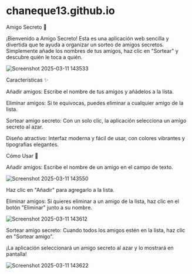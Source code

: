 # chaneque13.github.io
Amigo Secreto 🎅

¡Bienvenido a Amigo Secreto! Esta es una aplicación web sencilla y divertida que te ayuda a organizar un sorteo de amigos secretos. Simplemente añade los nombres de tus amigos, haz clic en "Sortear" y descubre quién le toca a quién.

![Screenshot 2025-03-11 143533](https://github.com/user-attachments/assets/aa61f977-bb02-4a44-aeb7-a2513907e444)



Características ✨

Añadir amigos: Escribe el nombre de tus amigos y añádelos a la lista.

Eliminar amigos: Si te equivocas, puedes eliminar a cualquier amigo de la lista.

Sortear amigo secreto: Con un solo clic, la aplicación selecciona un amigo secreto al azar.

Diseño atractivo: Interfaz moderna y fácil de usar, con colores vibrantes y tipografías elegantes.

Cómo Usar 🚀

Añadir amigos:
Escribe el nombre de un amigo en el campo de texto.

![Screenshot 2025-03-11 143550](https://github.com/user-attachments/assets/3b83f655-785b-46ca-8c99-ffb02df88946)


Haz clic en "Añadir" para agregarlo a la lista.

Eliminar amigos:
Si quieres eliminar a un amigo de la lista, haz clic en el botón "Eliminar" junto a su nombre.

![Screenshot 2025-03-11 143612](https://github.com/user-attachments/assets/ff5413cc-55b1-4676-82f7-f5002cfdbd89)

Sortear amigo secreto:
Cuando todos los amigos estén en la lista, haz clic en "Sortear amigo".

¡La aplicación seleccionará un amigo secreto al azar y lo mostrará en pantalla!

![Screenshot 2025-03-11 143622](https://github.com/user-attachments/assets/b2462219-b941-414c-b3e9-cbd7a4cd17ba)
